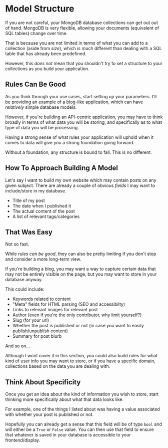 # Model Structure

If you are not careful, your MongoDB database collections can get out out of hand. MongoDB is very flexible, allowing your documents (equivalent of SQL tables) change over time.

That is because you are not limited in terms of what you can add to a collection (aside from _size_), which is much different than dealing with a SQL table that has already been predefined.

However, this _does not_ mean that you shouldn't try to set a structure to your collections as you build your application.

## Rules Can Be Good

As you think through your use cases, start setting up your parameters. I'll be providing an example of a blog-like application, which can have _relatively_ simple database models.

However, if you're building an API-centric application, you may have to think broadly in terms of what data you will be storing, and specifically as to what type of data you will be processing.

Having a strong sense of what rules your application will uphold when it comes to data will give you a strong foundation going forward.

Without a foundation, any structure is bound to fall. This is no different.

## How To Approach Building A Model

Let's say I want to build my own website which may contain posts on any given subject. There are already a couple of obvious _fields_ I may want to include/store in my database.

-   Title of my post
-   The date when I published it
-   The actual content of the post
-   A list of relevant tags/categories

## That Was Easy

Not so fast. 

While _rules can be good_, they can also be pretty limiting if you don't stop and consider a more long-term view.

If you're building a blog, you may want a way to capture certain data that may not be entirely visible on the page, but you may want to store in your database anyway. 

This could include:

-   Keywords related to content
-   "Meta" fields for HTML parsing (SEO and accessibilty)
-   Links to relevant images for relevant post
-   Author (even if you're the only contributor, why limit yourself?)
-   Slug (for your url)
-   Whether the post is published or not (in case you want to easily publish/unpublish content)
-   Summary for post blurb

And so on...

Although I wont cover it in this section, you could also build rules for what kind of user info you may want to store, or if you have a specific domain, collections based on the data you are dealing with.

## Think About Specificity

Once you get an idea about the kind of information you wish to store, start thinking more specifically about what that data looks like.

For example, one of the things I listed about was having a value associated with whether your post is published or not.

Hopefully you can already get a sense that this field will be of type `bool` and will either be a `True` or `False` value. You can then use that field to ensure that whatever is saved in your database is accessible to your frontend/display.